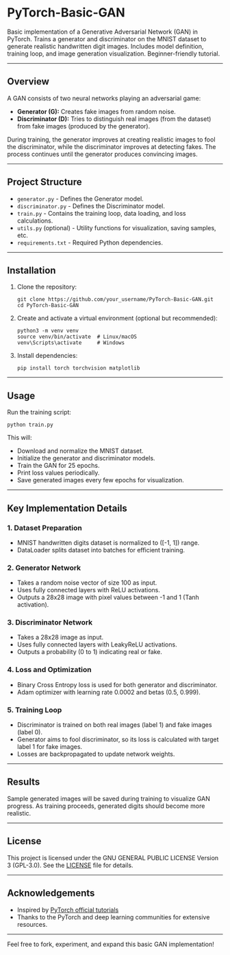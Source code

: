 # PyTorch-Basic-GAN
Basic implementation of a Generative Adversarial Network (GAN) in PyTorch. Trains a generator and discriminator on the MNIST dataset to generate realistic handwritten digit images. Includes model definition, training loop, and image generation visualization. Beginner-friendly tutorial.

---

## Overview

A GAN consists of two neural networks playing an adversarial game:

- **Generator (G):** Creates fake images from random noise.
- **Discriminator (D):** Tries to distinguish real images (from the dataset) from fake images (produced by the generator).

During training, the generator improves at creating realistic images to fool the discriminator, while the discriminator improves at detecting fakes. The process continues until the generator produces convincing images.

---

## Project Structure

- `generator.py` - Defines the Generator model.
- `discriminator.py` - Defines the Discriminator model.
- `train.py` - Contains the training loop, data loading, and loss calculations.
- `utils.py` (optional) - Utility functions for visualization, saving samples, etc.
- `requirements.txt` - Required Python dependencies.

---

## Installation

1. Clone the repository:
   ```
   git clone https://github.com/your_username/PyTorch-Basic-GAN.git
   cd PyTorch-Basic-GAN
   ```

2. Create and activate a virtual environment (optional but recommended):
   ```
   python3 -m venv venv
   source venv/bin/activate  # Linux/macOS
   venv\Scripts\activate     # Windows
   ```

3. Install dependencies:
   ```
   pip install torch torchvision matplotlib
   ```

---

## Usage

Run the training script:
```
python train.py
```

This will:

- Download and normalize the MNIST dataset.
- Initialize the generator and discriminator models.
- Train the GAN for 25 epochs.
- Print loss values periodically.
- Save generated images every few epochs for visualization.

---

## Key Implementation Details

### 1. Dataset Preparation

- MNIST handwritten digits dataset is normalized to \([-1, 1]\) range.
- DataLoader splits dataset into batches for efficient training.

### 2. Generator Network

- Takes a random noise vector of size 100 as input.
- Uses fully connected layers with ReLU activations.
- Outputs a 28x28 image with pixel values between -1 and 1 (Tanh activation).

### 3. Discriminator Network

- Takes a 28x28 image as input.
- Uses fully connected layers with LeakyReLU activations.
- Outputs a probability (0 to 1) indicating real or fake.

### 4. Loss and Optimization

- Binary Cross Entropy loss is used for both generator and discriminator.
- Adam optimizer with learning rate 0.0002 and betas (0.5, 0.999).

### 5. Training Loop

- Discriminator is trained on both real images (label 1) and fake images (label 0).
- Generator aims to fool discriminator, so its loss is calculated with target label 1 for fake images.
- Losses are backpropagated to update network weights.

---

## Results

Sample generated images will be saved during training to visualize GAN progress. As training proceeds, generated digits should become more realistic.

---

## License


This project is licensed under the GNU GENERAL PUBLIC LICENSE Version 3 (GPL-3.0).
See the [LICENSE](LICENSE) file for details.

---

## Acknowledgements

- Inspired by [PyTorch official tutorials](https://pytorch.org/tutorials/beginner/dcgan_faces_tutorial.html)
- Thanks to the PyTorch and deep learning communities for extensive resources.

---

Feel free to fork, experiment, and expand this basic GAN implementation!
```
